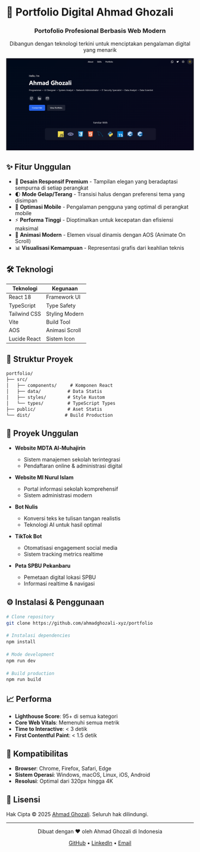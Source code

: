 # 🌟 Portfolio Digital Ahmad Ghozali

<div align="center">
  <h3>Portofolio Profesional Berbasis Web Modern</h3>
  <p>Dibangun dengan teknologi terkini untuk menciptakan pengalaman digital yang menarik</p>
</div>

![Portfolio Preview](https://raw.githubusercontent.com/ahmadghozali-xyz/Draw.io/refs/heads/main/Portfolio/P1.png)

## ✨ Fitur Unggulan

- 🎨 **Desain Responsif Premium** - Tampilan elegan yang beradaptasi sempurna di setiap perangkat
- 🌓 **Mode Gelap/Terang** - Transisi halus dengan preferensi tema yang disimpan
- 📱 **Optimasi Mobile** - Pengalaman pengguna yang optimal di perangkat mobile
- ⚡ **Performa Tinggi** - Dioptimalkan untuk kecepatan dan efisiensi maksimal
- 🔄 **Animasi Modern** - Elemen visual dinamis dengan AOS (Animate On Scroll)
- 📊 **Visualisasi Kemampuan** - Representasi grafis dari keahlian teknis

## 🛠️ Teknologi

<div align="center">

| Teknologi | Kegunaan |
|-----------|----------|
| React 18 | Framework UI |
| TypeScript | Type Safety |
| Tailwind CSS | Styling Modern |
| Vite | Build Tool |
| AOS | Animasi Scroll |
| Lucide React | Sistem Icon |

</div>

## 📂 Struktur Proyek

```
portfolio/
├── src/
│   ├── components/     # Komponen React
│   ├── data/          # Data Statis
│   ├── styles/        # Style Kustom
│   └── types/         # TypeScript Types
├── public/            # Aset Statis
└── dist/             # Build Production
```

## 🚀 Proyek Unggulan

- **Website MDTA Al-Muhajirin**
  - Sistem manajemen sekolah terintegrasi
  - Pendaftaran online & administrasi digital
  
- **Website MI Nurul Islam**
  - Portal informasi sekolah komprehensif
  - Sistem administrasi modern

- **Bot Nulis**
  - Konversi teks ke tulisan tangan realistis
  - Teknologi AI untuk hasil optimal

- **TikTok Bot**
  - Otomatisasi engagement social media
  - Sistem tracking metrics realtime

- **Peta SPBU Pekanbaru**
  - Pemetaan digital lokasi SPBU
  - Informasi realtime & navigasi

## ⚙️ Instalasi & Penggunaan

```bash
# Clone repository
git clone https://github.com/ahmadghozali-xyz/portfolio

# Instalasi dependencies
npm install

# Mode development
npm run dev

# Build production
npm run build
```

## 📈 Performa

- **Lighthouse Score**: 95+ di semua kategori
- **Core Web Vitals**: Memenuhi semua metrik
- **Time to Interactive**: < 3 detik
- **First Contentful Paint**: < 1.5 detik

## 📱 Kompatibilitas

- **Browser**: Chrome, Firefox, Safari, Edge
- **Sistem Operasi**: Windows, macOS, Linux, iOS, Android
- **Resolusi**: Optimal dari 320px hingga 4K

## 📄 Lisensi

Hak Cipta © 2025 [Ahmad Ghozali](https://github.com/ahmadghozali-xyz). Seluruh hak dilindungi.

---

<div align="center">
  <p>Dibuat dengan ❤️ oleh Ahmad Ghozali di Indonesia</p>
  <p>
    <a href="https://github.com/ahmadghozali-xyz">GitHub</a> •
    <a href="https://www.linkedin.com/in/ahmadghozali-xyz/">LinkedIn</a> •
    <a href="mailto:ahmadghozali.xyz@gmail.com">Email</a>
  </p>
</div>
